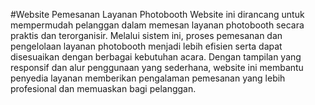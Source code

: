 #Website Pemesanan Layanan Photobooth
Website ini dirancang untuk mempermudah pelanggan dalam memesan layanan photobooth secara praktis dan terorganisir. Melalui sistem ini, proses pemesanan dan pengelolaan layanan photobooth menjadi lebih efisien serta dapat disesuaikan dengan berbagai kebutuhan acara. Dengan tampilan yang responsif dan alur penggunaan yang sederhana, website ini membantu penyedia layanan memberikan pengalaman pemesanan yang lebih profesional dan memuaskan bagi pelanggan.
